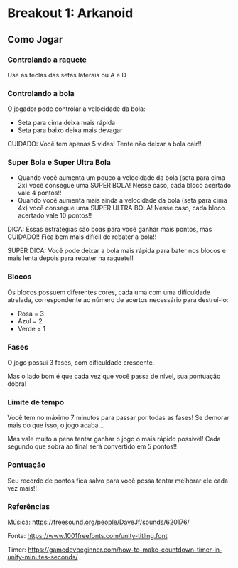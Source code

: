 # Breakout 1: Arkanoid

## Como Jogar

### Controlando a raquete
Use as teclas das setas laterais ou A e D


### Controlando a bola
O jogador pode controlar a velocidade da bola: 
- Seta para cima deixa mais rápida
- Seta para baixo deixa mais devagar

CUIDADO: Você tem apenas 5 vidas! Tente não deixar a bola cair!!


### Super Bola e Super Ultra Bola
- Quando você aumenta um pouco a velocidade da bola (seta para cima 2x) você consegue uma SUPER BOLA! Nesse caso, cada bloco acertado vale 4 pontos!!
- Quando você aumenta mais ainda a velocidade da bola (seta para cima 4x) você consegue uma SUPER ULTRA BOLA! Nesse caso, cada bloco acertado vale 10 pontos!!

DICA: Essas estratégias são boas para você ganhar mais pontos, mas CUIDADO!! Fica bem mais difícil de rebater a bola!!

SUPER DICA: Você pode deixar a bola mais rápida para bater nos blocos e mais lenta depois para rebater na raquete!!


### Blocos
Os blocos possuem diferentes cores, cada uma com uma dificuldade atrelada, correspondente ao número de acertos necessário para destruí-lo:
- Rosa = 3
- Azul = 2
- Verde = 1


### Fases
O jogo possui 3 fases, com dificuldade crescente.

Mas o lado bom é que cada vez que você passa de nível, sua pontuação dobra!


### Limite de tempo
Você tem no máximo 7 minutos para passar por todas as fases! Se demorar mais do que isso, o jogo acaba...

Mas vale muito a pena tentar ganhar o jogo o mais rápido possível! Cada segundo que sobra ao final será convertido em 5 pontos!!


### Pontuação
Seu recorde de pontos fica salvo para você possa tentar melhorar ele cada vez mais!!


### Referências
Música: https://freesound.org/people/DaveJf/sounds/620176/

Fonte: https://www.1001freefonts.com/unity-titling.font

Timer:  https://gamedevbeginner.com/how-to-make-countdown-timer-in-unity-minutes-seconds/
